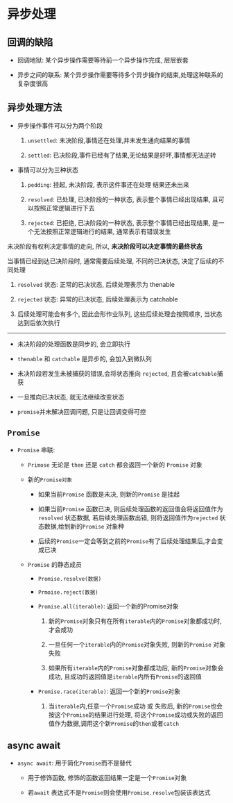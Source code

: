 # 异步处理

## 回调的缺陷

- 回调地狱: 某个异步操作需要等待前一个异步操作完成, 层层嵌套

- 异步之间的联系: 某个异步操作需要等待多个异步操作的结束,处理这种联系的复杂度很高

## 异步处理方法

- 异步操作事件可以分为两个阶段

  1. `unsettled`: 未决阶段,事情还在处理,并未发生通向结果的事情

  2. `settled`: 已决阶段,事件已经有了结果,无论结果是好坏,事情都无法逆转
  
- 事情可以分为三种状态

  1. `pedding`: 挂起, 未决阶段, 表示这件事还在处理 结果还未出来

  2. `resolved`: 已处理, 已决阶段的一种状态, 表示整个事情已经出现结果, 且可以按照正常逻辑进行下去

  3. `rejected`: 已拒绝, 已决阶段的一种状态, 表示整个事情已经出现结果, 是一个无法按照正常逻辑进行的结果, 通常表示有错误发生

未决阶段有权利决定事情的走向, 所以, **未决阶段可以决定事情的最终状态**

当事情已经到达已决阶段时, 通常需要后续处理, 不同的已决状态, 决定了后续的不同处理

  1. `resolved` 状态: 正常的已决状态, 后续处理表示为 thenable

  2. `rejected` 状态: 异常的已决状态, 后续处理表示为 catchable

  3. 后续处理可能会有多个, 因此会形作业队列, 这些后续处理会按照顺序, 当状态达到后依次执行

---

- 未决阶段的处理函数是同步的, 会立即执行

- `thenable` 和 `catchable` 是异步的, 会加入到微队列

- 未决阶段若发生未被捕获的错误,会将状态推向 `rejected`, 且会被`catchable`捕获

- 一旦推向已决状态, 就无法继续改变状态

- `promise`并未解决回调问题, 只是让回调变得可控

## `Promise`

- `Promise` 串联:

  - `Primose` 无论是 `then` 还是 `catch` 都会返回一个新的 `Promise` 对象

  - 新的`Promise对象`

    - 如果当前`Promise` 函数是未决, 则新的`Promise` 是挂起
    - 如果当前`Promise` 函数已决, 则后续处理函数的返回值会将返回值作为 `resolved` 状态数据, 若后续处理函数出错, 则将返回值作为`rejected` 状态数据,给到新的`Promise` 对象种

    - 后续的`Promise`一定会等到之前的`Promise`有了后续处理结果后,才会变成已决

  - `Promise` 的静态成员

    - `Promise.resolve(数据)`

    - `Prmoise.reject(数据)`

    - `Promise.all(iterable)`: 返回一个新的Promise对象

      1. 新的`Promise`对象只有在所有`iterable`内的`Promise`对象都成功时, 才会成功

      2. 一旦任何一个`iterable`内的`Promise`对象失败, 则新的`Promise` 对象失败

      3. 如果所有`iterable`内的`Promise`对象都成功后, 新的`Promise`对象会成功, 且成功的返回值是`iterable`内所有`Promise`的返回值

    - `Promise.race(iterable)`: 返回一个新的`Promise`对象

      1. 当`iterable`内,任意一个`Promise`成功 或 失败后, 新的`Promise`也会按这个`Promise`的结果进行处理, 将这个`Promise`成功或失败的返回值作为数据,调用这个新`Promise`的`then`或者`catch`

## async await

- `async await`: 用于简化`Promise`而不是替代

  - 用于修饰函数, 修饰的函数返回结果一定是一个`Promise`对象

  - 若`await` 表达式不是`Promise`则会使用`Promise.resolve`包装该表达式
